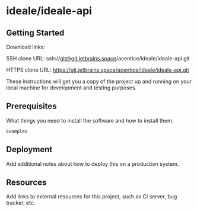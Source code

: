 # ideale/ideale-api



## Getting Started

Download links:

SSH clone URL: ssh://git@git.jetbrains.space/acentice/ideale/ideale-api.git

HTTPS clone URL: https://git.jetbrains.space/acentice/ideale/ideale-api.git



These instructions will get you a copy of the project up and running on your local machine for development and testing purposes.

## Prerequisites

What things you need to install the software and how to install them.

```
Examples
```

## Deployment

Add additional notes about how to deploy this on a production system.

## Resources

Add links to external resources for this project, such as CI server, bug tracker, etc.
